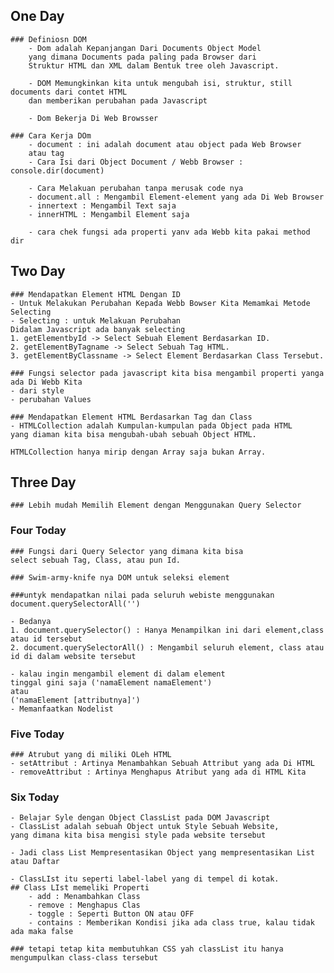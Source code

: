 ## One Day
    ### Definiosn DOM
        - Dom adalah Kepanjangan Dari Documents Object Model
        yang dimana Documents pada paling pada Browser dari
        Struktur HTML dan XML dalam Bentuk tree oleh Javascript.

        - DOM Memungkinkan kita untuk mengubah isi, struktur, still documents dari contet HTML
        dan memberikan perubahan pada Javascript

        - Dom Bekerja Di Web Browsser

    ### Cara Kerja DOm
        - document : ini adalah document atau object pada Web Browser
        atau tag 
        - Cara Isi dari Object Document / Webb Browser : console.dir(document)

        - Cara Melakuan perubahan tanpa merusak code nya
        - document.all : Mengambil Element-element yang ada Di Web Browser
        - innertext : Mengambil Text saja 
        - innerHTML : Mengambil Element saja

        - cara chek fungsi ada properti yanv ada Webb kita pakai method dir

## Two Day
    ### Mendapatkan Element HTML Dengan ID
    - Untuk Melakukan Perubahan Kepada Webb Bowser Kita Memamkai Metode Selecting
    - Selecting : untuk Melakuan Perubahan
    Didalam Javascript ada banyak selecting
    1. getElementbyId -> Select Sebuah Element Berdasarkan ID.
    2. getElementByTagname -> Select Sebuah Tag HTML.
    3. getElementByClassname -> Select Element Berdasarkan Class Tersebut.

    ### Fungsi selector pada javascript kita bisa mengambil properti yanga ada Di Webb Kita
    - dari style
    - perubahan Values

    ### Mendapatkan Element HTML Berdasarkan Tag dan Class
    - HTMLCollection adalah Kumpulan-kumpulan pada Object pada HTML
    yang diaman kita bisa mengubah-ubah sebuah Object HTML.

    HTMLCollection hanya mirip dengan Array saja bukan Array.

## Three Day 
    ### Lebih mudah Memilih Element dengan Menggunakan Query Selector
    
### Four Today
    ### Fungsi dari Query Selector yang dimana kita bisa 
    select sebuah Tag, Class, atau pun Id.

    ### Swim-army-knife nya DOM untuk seleksi element

    ###untyk mendapatkan nilai pada seluruh webiste menggunakan document.querySelectorAll('')

    - Bedanya
    1. document.querySelector() : Hanya Menampilkan ini dari element,class atau id tersebut
    2. document.querySelectorAll() : Mengambil seluruh element, class atau id di dalam website tersebut

    - kalau ingin mengambil element di dalam element
    tinggal gini saja ('namaElement namaElement')
    atau 
    ('namaElement [attributnya]')
    - Memanfaatkan Nodelist

### Five Today
    ### Atrubut yang di miliki OLeh HTML
    - setAttribut : Artinya Menambahkan Sebuah Attribut yang ada Di HTML
    - removeAttribut : Artinya Menghapus Atribut yang ada di HTML Kita

### Six Today
    - Belajar Syle dengan Object ClassList pada DOM Javascript
    - ClassList adalah sebuah Object untuk Style Sebuah Website,
    yang dimana kita bisa mengisi style pada website tersebut

    - Jadi class List Mempresentasikan Object yang mempresentasikan List atau Daftar

    - ClassLIst itu seperti label-label yang di tempel di kotak.
    ## Class LIst memeliki Properti
        - add : Menambahkan Class
        - remove : Menghapus Clas
        - toggle : Seperti Button ON atau OFF
        - contains : Memberikan Kondisi jika ada class true, kalau tidak ada maka false

    ### tetapi tetap kita membutuhkan CSS yah classList itu hanya mengumpulkan class-class tersebut